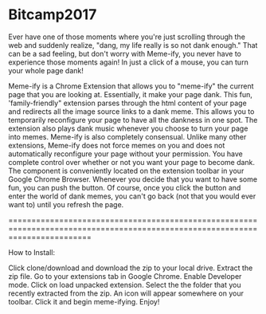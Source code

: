 # Bitcamp2017

Ever have one of those moments where you're just scrolling through the web and suddenly realize, "dang, my life really is so not dank enough." That can be a sad feeling, but don't worry with Meme-ify, you never have to experience those moments again! In just a click of a mouse, you can turn your whole page dank!

Meme-ify is a Chrome Extension that allows you to "meme-ify" the current page that you are looking at. Essentially, it make your page dank. This fun, 'family-friendly" extension parses through the html content of your page and redirects all the image source links to a dank meme. This allows you to temporarily reconfigure your page to have all the dankness in one spot. The extension also plays dank music whenever you choose to turn your page into memes. Meme-ify is also completely consensual. Unlike many other extensions, Meme-ify does not force memes on you and does not automatically reconfigure your page without your permission. You have complete control over whether or not you want your page to become dank. The component is conveniently located on the extension toolbar in your Google Chrome Browser. Whenever you decide that you want to have some fun, you can push the button. Of course, once you click the button and enter the world of dank memes, you can't go back (not that you would ever want to) until you refresh the page.

==============================================================================================================================

How to Install:

Click clone/download and download the zip to your local drive.
Extract the zip file.
Go to your extensions tab in Google Chrome.
Enable Developer mode.
Click on load unpacked extension.
Select the the folder that you recently extracted from the zip.
An icon will appear somewhere on your toolbar.
Click it and begin meme-ifying.
Enjoy!
